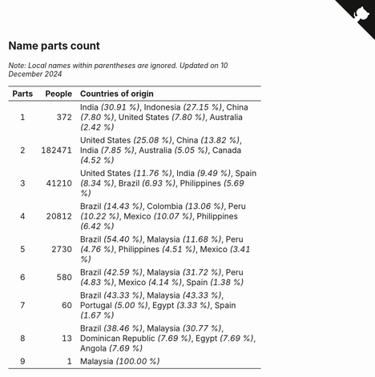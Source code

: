 ## Name parts count

*Note: Local names within parentheses are ignored.*
*Updated on 10 December 2024*

| Parts | People | Countries of origin |
| :--: | ---: | :--- |
| 1 | 372 | India *(30.91 %)*, Indonesia *(27.15 %)*, China *(7.80 %)*, United States *(7.80 %)*, Australia *(2.42 %)* |
| 2 | 182471 | United States *(25.08 %)*, China *(13.82 %)*, India *(7.85 %)*, Australia *(5.05 %)*, Canada *(4.52 %)* |
| 3 | 41210 | United States *(11.76 %)*, India *(9.49 %)*, Spain *(8.34 %)*, Brazil *(6.93 %)*, Philippines *(5.69 %)* |
| 4 | 20812 | Brazil *(14.43 %)*, Colombia *(13.06 %)*, Peru *(10.22 %)*, Mexico *(10.07 %)*, Philippines *(6.42 %)* |
| 5 | 2730 | Brazil *(54.40 %)*, Malaysia *(11.68 %)*, Peru *(4.76 %)*, Philippines *(4.51 %)*, Mexico *(3.41 %)* |
| 6 | 580 | Brazil *(42.59 %)*, Malaysia *(31.72 %)*, Peru *(4.83 %)*, Mexico *(4.14 %)*, Spain *(1.38 %)* |
| 7 | 60 | Brazil *(43.33 %)*, Malaysia *(43.33 %)*, Portugal *(5.00 %)*, Egypt *(3.33 %)*, Spain *(1.67 %)* |
| 8 | 13 | Brazil *(38.46 %)*, Malaysia *(30.77 %)*, Dominican Republic *(7.69 %)*, Egypt *(7.69 %)*, Angola *(7.69 %)* |
| 9 | 1 | Malaysia *(100.00 %)* |


<a href="https://github.com/simonkellly/wca_statistics_uk" class="github-corner" aria-label="View source on Github"><svg width="80" height="80" viewBox="0 0 250 250" style="fill:#151513; color:#fff; position: absolute; top: 0; border: 0; right: 0;" aria-hidden="true"><path d="M0,0 L115,115 L130,115 L142,142 L250,250 L250,0 Z"></path><path d="M128.3,109.0 C113.8,99.7 119.0,89.6 119.0,89.6 C122.0,82.7 120.5,78.6 120.5,78.6 C119.2,72.0 123.4,76.3 123.4,76.3 C127.3,80.9 125.5,87.3 125.5,87.3 C122.9,97.6 130.6,101.9 134.4,103.2" fill="currentColor" style="transform-origin: 130px 106px;" class="octo-arm"></path><path d="M115.0,115.0 C114.9,115.1 118.7,116.5 119.8,115.4 L133.7,101.6 C136.9,99.2 139.9,98.4 142.2,98.6 C133.8,88.0 127.5,74.4 143.8,58.0 C148.5,53.4 154.0,51.2 159.7,51.0 C160.3,49.4 163.2,43.6 171.4,40.1 C171.4,40.1 176.1,42.5 178.8,56.2 C183.1,58.6 187.2,61.8 190.9,65.4 C194.5,69.0 197.7,73.2 200.1,77.6 C213.8,80.2 216.3,84.9 216.3,84.9 C212.7,93.1 206.9,96.0 205.4,96.6 C205.1,102.4 203.0,107.8 198.3,112.5 C181.9,128.9 168.3,122.5 157.7,114.1 C157.9,116.9 156.7,120.9 152.7,124.9 L141.0,136.5 C139.8,137.7 141.6,141.9 141.8,141.8 Z" fill="currentColor" class="octo-body"></path></svg></a><style>.github-corner:hover .octo-arm{animation:octocat-wave 560ms ease-in-out}@keyframes octocat-wave{0%,100%{transform:rotate(0)}20%,60%{transform:rotate(-25deg)}40%,80%{transform:rotate(10deg)}}@media (max-width:500px){.github-corner:hover .octo-arm{animation:none}.github-corner .octo-arm{animation:octocat-wave 560ms ease-in-out}}</style>
